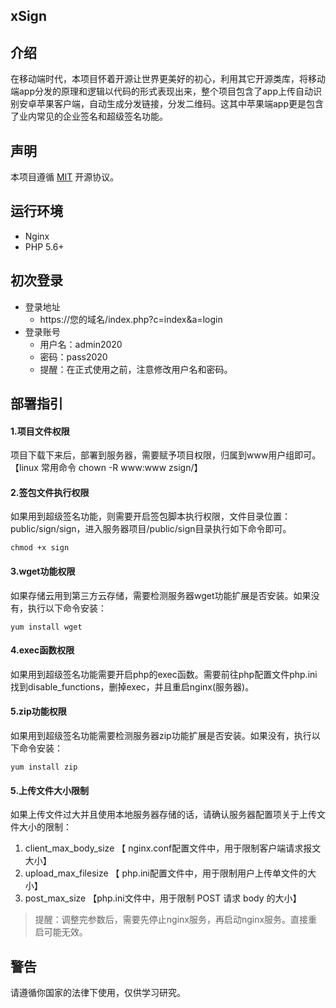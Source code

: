 xSign
---
## 介绍
在移动端时代，本项目怀着开源让世界更美好的初心，利用其它开源类库，将移动端app分发的原理和逻辑以代码的形式表现出来，整个项目包含了app上传自动识别安卓苹果客户端，自动生成分发链接，分发二维码。这其中苹果端app更是包含了业内常见的企业签名和超级签名功能。
## 声明
本项目遵循 [MIT](https://opensource.org/licenses/MIT) 开源协议。
## 运行环境
+ Nginx
+ PHP 5.6+
## 初次登录
+ 登录地址
    + https://您的域名/index.php?c=index&a=login
+ 登录账号
    + 用户名：admin2020 
    + 密码：pass2020
    + 提醒：在正式使用之前，注意修改用户名和密码。
## 部署指引
#### 1.项目文件权限
项目下载下来后，部署到服务器，需要赋予项目权限，归属到www用户组即可。【linux 常用命令 chown -R www:www zsign/】

#### 2.签包文件执行权限
如果用到超级签名功能，则需要开启签包脚本执行权限，文件目录位置：public/sign/sign，进入服务器项目/public/sign目录执行如下命令即可。
~~~
chmod +x sign
~~~
#### 3.wget功能权限
如果存储云用到第三方云存储，需要检测服务器wget功能扩展是否安装。如果没有，执行以下命令安装：

~~~
yum install wget
~~~
#### 4.exec函数权限
如果用到超级签名功能需要开启php的exec函数。需要前往php配置文件php.ini找到disable_functions，删掉exec，并且重启nginx(服务器)。
#### 5.zip功能权限
如果用到超级签名功能需要检测服务器zip功能扩展是否安装。如果没有，执行以下命令安装：
~~~
yum install zip
~~~
#### 5.上传文件大小限制
如果上传文件过大并且使用本地服务器存储的话，请确认服务器配置项关于上传文件大小的限制：
1. client_max_body_size 【 nginx.conf配置文件中，用于限制客户端请求报文大小】
2. upload_max_filesize 【 php.ini配置文件中，用于限制用户上传单文件的大小】
3. post_max_size 【php.ini文件中，用于限制 POST 请求 body 的大小】
> 提醒：调整完参数后，需要先停止nginx服务，再启动nginx服务。直接重启可能无效。
## 警告
请遵循你国家的法律下使用，仅供学习研究。